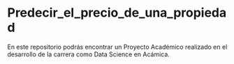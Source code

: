 # Predecir_el_precio_de_una_propiedad
En este repositorio podrás encontrar un Proyecto Académico realizado en el desarrollo de la carrera como Data Science en Acámica.
